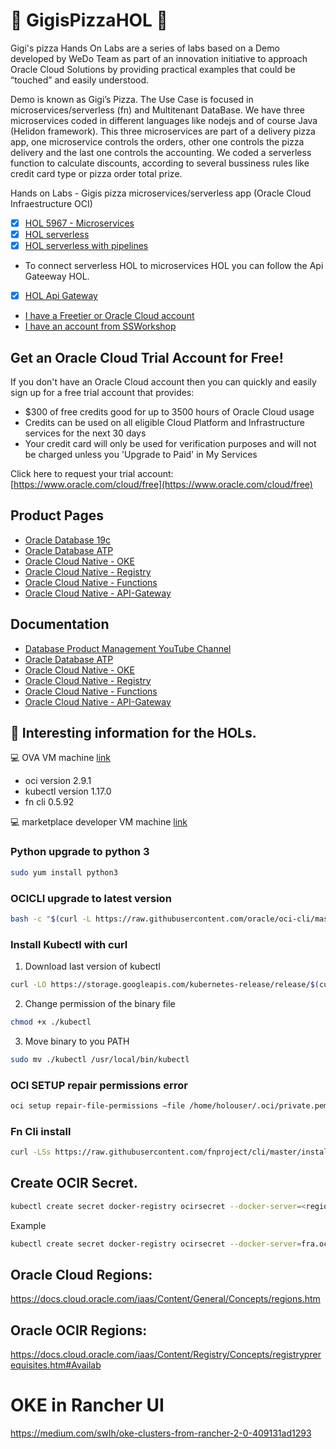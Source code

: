 # :pizza: GigisPizzaHOL :pizza:
Gigi's pizza Hands On Labs are a series of labs based on a Demo developed by WeDo Team as part of an innovation initiative to approach Oracle Cloud Solutions by providing practical examples that could be “touched” and easily understood.

Demo is known as Gigi’s Pizza. The Use Case is focused in microservices/serverless (fn) and Multitenant DataBase. We have three microservices coded in different languages like nodejs and of course Java (Helidon framework). This three microservices are part of a delivery pizza app, one microservice controls the orders, other one controls the pizza delivery and the last one controls the accounting. We coded a serverless function to calculate discounts, according to several bussiness rules like credit card type or pizza order total prize.

Hands on Labs - Gigis pizza microservices/serverless app (Oracle Cloud Infraestructure OCI)

- [x] [HOL 5967 - Microservices](https://github.com/oraclespainpresales/GigisPizzaHOL/blob/master/microservices/hol5967_userguide.md)
- [x] [HOL serverless](https://github.com/oraclespainpresales/GigisPizzaHOL/blob/master/serverless/gigis-serverless-HOL.md)
- [x] [HOL serverless with pipelines](https://github.com/oraclespainpresales/GigisPizzaHOL/blob/master/serverless/devcs2fn.md)

* To connect serverless HOL to microservices HOL you can follow the Api Gateeway HOL.
- [X] [HOL Api Gateway](https://github.com/oraclespainpresales/GigisPizzaHOL/blob/master/api-gateway/oci_apigateway.md)

- [I have a Freetier or Oracle Cloud account](https://oracle.github.io/learning-library/data-management-library/database/in-memory/freetier/index.html)
- [I have an account from SSWorkshop](https://oracle.github.io/learning-library/data-management-library/database/in-memory/ssworkshop/index.html)


## Get an Oracle Cloud Trial Account for Free!
If you don't have an Oracle Cloud account then you can quickly and easily sign up for a free trial account that provides:
- $300 of free credits good for up to 3500 hours of Oracle Cloud usage
- Credits can be used on all eligible Cloud Platform and Infrastructure services for the next 30 days
- Your credit card will only be used for verification purposes and will not be charged unless you 'Upgrade to Paid' in My Services

Click here to request your trial account: [https://www.oracle.com/cloud/free](https://www.oracle.com/cloud/free)


## Product Pages
- [Oracle Database 19c](https://www.oracle.com/database/)
- [Oracle Database ATP](https://www.oracle.com/database/atp-cloud.html)
- [Oracle Cloud Native - OKE](https://www.oracle.com/cloud/compute/container-engine-kubernetes.html)
- [Oracle Cloud Native - Registry](https://www.oracle.com/cloud/compute/container-registry.html)
- [Oracle Cloud Native - Functions](https://www.oracle.com/cloud/cloud-native/functions)
- [Oracle Cloud Native - API-Gateway](https://www.oracle.com/cloud/cloud-native/api-gateway/)

## Documentation
- [Database Product Management YouTube Channel](https://www.youtube.com/channel/UCr6mzwq_gcdsefQWBI72wIQ)
- [Oracle Database ATP](https://docs.oracle.com/en/cloud/paas/atp-cloud/index.html)
- [Oracle Cloud Native - OKE](https://docs.cloud.oracle.com/en-us/iaas/Content/ContEng/Concepts/contengoverview.htm)
- [Oracle Cloud Native - Registry](https://docs.cloud.oracle.com/en-us/iaas/Content/Registry/Concepts/registryoverview.htm)
- [Oracle Cloud Native - Functions](https://docs.cloud.oracle.com/en-us/iaas/Content/Functions/Concepts/functionsoverview.htm)
- [Oracle Cloud Native - API-Gateway](https://docs.cloud.oracle.com/en-us/iaas/Content/APIGateway/Concepts/apigatewayoverview.htm)

## :notebook: Interesting information for the HOLs.

:computer: OVA VM machine [link](https://objectstorage.eu-frankfurt-1.oraclecloud.com/p/smpE_ekRW19rd4H31B4fPspIqXxRm-iSuaQ9kOc8_K8/n/wedoinfra/b/DevCS_Clone_WedoDevops/o/HOL5967-OOW2019%20OVAHOL5967-OOW2019.ova "ova hol")
- oci version 2.9.1
- kubectl version 1.17.0
- fn cli 0.5.92

:computer: marketplace developer VM machine [link](https://github.com/oraclespainpresales/GigisPizzaHOL/blob/master/devmachine-marketplace/devmachine-marketplaceor.md)

### Python upgrade to python 3
```sh
sudo yum install python3
```
### OCICLI upgrade to latest version
```sh
bash -c "$(curl -L https://raw.githubusercontent.com/oracle/oci-cli/master/scripts/install/install.sh)"
```
### Install Kubectl with curl
1. Download last version of kubectl
```sh
curl -LO https://storage.googleapis.com/kubernetes-release/release/$(curl -s https://storage.googleapis.com/kubernetes-release/release/stable.txt)/bin/linux/amd64/kubectl
```
2. Change permission of the binary file
```sh
chmod +x ./kubectl
```
3. Move binary to you PATH
```sh
sudo mv ./kubectl /usr/local/bin/kubectl
```
### OCI SETUP repair permissions error
```sh
oci setup repair-file-permissions –file /home/holouser/.oci/private.pem
```
### Fn Cli install
```sh
curl -LSs https://raw.githubusercontent.com/fnproject/cli/master/install | sh
```
## Create OCIR Secret.
```sh
kubectl create secret docker-registry ocirsecret --docker-server=<region>.ocir.io --docker-username='<tenant_storage_namespace>/<your_user>' --docker-password='<your_auth_token>' --docker-email='<your_email>'
```
Example
```sh
kubectl create secret docker-registry ocirsecret --docker-server=fra.ocir.io --docker-username='wedoinfra/wedo.devops' --docker-password='xxxxxxxxxxxxx' --docker-email='test.email@oracle.com'
```
## Oracle Cloud Regions:
https://docs.cloud.oracle.com/iaas/Content/General/Concepts/regions.htm

## Oracle OCIR Regions:
https://docs.cloud.oracle.com/iaas/Content/Registry/Concepts/registryprerequisites.htm#Availab

# OKE in Rancher UI

https://medium.com/swlh/oke-clusters-from-rancher-2-0-409131ad1293

